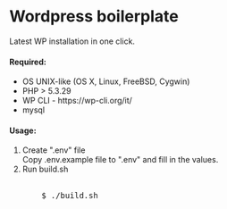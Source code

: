 <h1>Wordpress boilerplate</h1>
<p>Latest WP installation in one click.</p>
<h4>Required:</h4>
<ul>
  <li>OS UNIX-like (OS X, Linux, FreeBSD, Cygwin)</li>
  <li>PHP > 5.3.29</li>
  <li>WP CLI - https://wp-cli.org/it/</li>
  <li>mysql</li>
</ul>

<h4>Usage:</h4>
<ol>
  <li>
    Create ".env" file<br>
    Copy .env.example file to ".env" and fill in the values.
  </li>
  <li>
  Run build.sh<br><br>
  <pre>
    $ ./build.sh
  </pre>
</li>
</ol>
